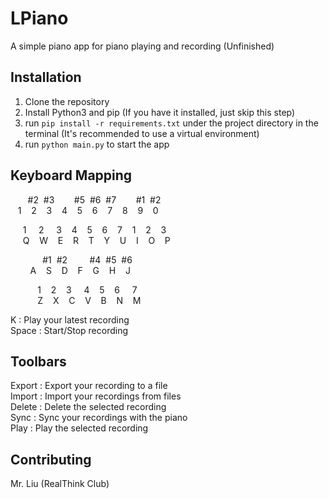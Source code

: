 # LPiano

A simple piano app for piano playing and recording
(Unfinished)

## Installation

1. Clone the repository
2. Install Python3 and pip (If you have it installed, just skip this step)
3. run `pip install -r requirements.txt` under the project directory in the terminal (It's recommended to use a virtual environment)
4. run `python main.py` to start the app

## Keyboard Mapping

$~~~~~~$ #2$~$ #3$~~~~~~~$ #5$~$ #6$~$ #7$~~~~~~~$ #1$~$ #2  
$~~$ 1$~~~$ 2$~~~$ 3$~~~$ 4$~~~$ 5$~~~$ 6$~~~$ 7$~~~$ 8$~~~$ 9$~~~$ 0$~~~$  
  
$~~~~$ 1$~~~~$ 2$~~~~$ 3$~~~$ 4$~~~$ 5$~~~$ 6$~~~$ 7$~~~$ 1$~~~$ 2$~~~$ 3  
$~~~~$ Q$~~~$ W$~~~$ E$~~~$ R$~~~$ T$~~~$ Y$~~~$ U$~~~$ I$~~~$ O$~~~$ P  
  
$~~~~~~~~~~~~$ #1$~$ #2$~~~~~~~~$ #4$~$ #5$~$ #6  
$~~~~~~~$ A$~~~$ S$~~~$ D$~~~$ F$~~~$ G$~~~$ H$~~~$ J  
  
$~~~~~~~~~~$ 1$~~~$ 2$~~~$ 3$~~~~$ 4$~~~$ 5$~~~$ 6$~~~~$ 7  
$~~~~~~~~~~$ Z$~~~$ X$~~~$ C$~~~$ V$~~~$ B$~~~$ N$~~~$ M  
  
K : Play your latest recording  
Space : Start/Stop recording  

## Toolbars

Export : Export your recording to a file  
Import : Import your recordings from files  
Delete : Delete the selected recording  
Sync : Sync your recordings with the piano  
Play : Play the selected recording

## Contributing

Mr. Liu (RealThink Club)
